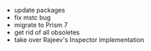 - update packages
- fix mstc bug
- migrate to Prism 7
- get rid of all obsoletes
- take over Rajeev's Inspector implementation
